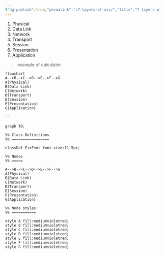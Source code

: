 ```yaml
---
{"dg-publish":true,"permalink":"/7-layers-of-osi/","title":"7 layers of OSI","tags":["cloudcomputing","stub"],"created":"","updated":""}
---
```



1. Physical
2. Data Link
3. Network
4. Transport
5. Session
6. Presentation 
7. Application

>example of calculator

```mermaid
flowchart 
A-->B-->C-->D-->E-->F-->G
A(Physical)
B(Data Link)
C(Network)
D(Transport)
E(Session)
F(Presentation)
G(Application)
```



​```
```mermaid
graph TD;

%% Class Definitions
%% =================

classDef FixFont font-size:11.5px;

%% Nodes
%% =====

A-->B-->C-->D-->E-->F-->G
A(Physical)
B(Data Link)
C(Network)
D(Transport)
E(Session)
F(Presentation)
G(Application)

%% Node styles
%% ===========

style A fill:mediumvioletred;
style B fill:mediumvioletred;
style C fill:mediumvioletred;
style D fill:mediumvioletred;
style E fill:mediumvioletred;
style F fill:mediumvioletred;
style G fill:mediumvioletred;
```
